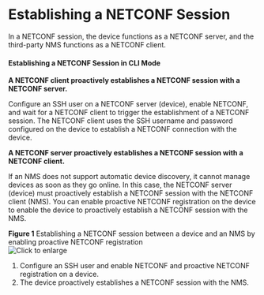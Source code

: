 Establishing a NETCONF Session
==============================

In a NETCONF session, the device functions as a NETCONF server, and the third-party NMS functions as a NETCONF client.

#### Establishing a NETCONF Session in CLI Mode

**A NETCONF client proactively establishes a NETCONF session with a NETCONF server.**

Configure an SSH user on a NETCONF server (device), enable NETCONF, and wait for a NETCONF client to trigger the establishment of a NETCONF session. The NETCONF client uses the SSH username and password configured on the device to establish a NETCONF connection with the device.

**A NETCONF server proactively establishes a NETCONF session with a NETCONF client.**

If an NMS does not support automatic device discovery, it cannot manage devices as soon as they go online. In this case, the NETCONF server (device) must proactively establish a NETCONF session with the NETCONF client (NMS). You can enable proactive NETCONF registration on the device to enable the device to proactively establish a NETCONF session with the NMS.

**Figure 1** Establishing a NETCONF session between a device and an NMS by enabling proactive NETCONF registration  
![](figure/en-us_image_0000001676562957.png "Click to enlarge")

1. Configure an SSH user and enable NETCONF and proactive NETCONF registration on a device.
2. The device proactively establishes a NETCONF session with the NMS.